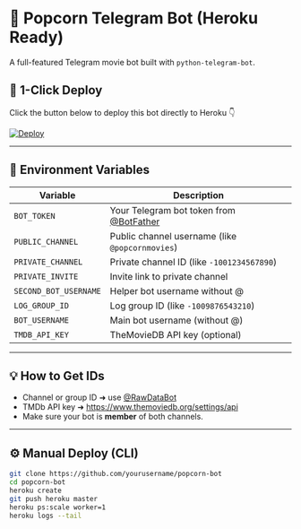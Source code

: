 # 🍿 Popcorn Telegram Bot (Heroku Ready)

A full-featured Telegram movie bot built with `python-telegram-bot`.

## 🚀 1-Click Deploy

Click the button below to deploy this bot directly to Heroku 👇

[![Deploy](https://www.herokucdn.com/deploy/button.svg)](https://heroku.com/deploy)

---

## 🧩 Environment Variables

| Variable | Description |
|-----------|--------------|
| `BOT_TOKEN` | Your Telegram bot token from [@BotFather](https://t.me/BotFather) |
| `PUBLIC_CHANNEL` | Public channel username (like `@popcornmovies`) |
| `PRIVATE_CHANNEL` | Private channel ID (like `-1001234567890`) |
| `PRIVATE_INVITE` | Invite link to private channel |
| `SECOND_BOT_USERNAME` | Helper bot username without @ |
| `LOG_GROUP_ID` | Log group ID (like `-1009876543210`) |
| `BOT_USERNAME` | Main bot username (without @) |
| `TMDB_API_KEY` | TheMovieDB API key (optional) |

---

## 💡 How to Get IDs

- Channel or group ID ➜ use [@RawDataBot](https://t.me/RawDataBot)
- TMDb API key ➜ https://www.themoviedb.org/settings/api
- Make sure your bot is **member** of both channels.

---

## ⚙️ Manual Deploy (CLI)

```bash
git clone https://github.com/yourusername/popcorn-bot
cd popcorn-bot
heroku create
git push heroku master
heroku ps:scale worker=1
heroku logs --tail
